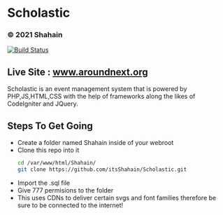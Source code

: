 # Scholastic
### &copy; 2021 Shahain 

[![Build Status](https://travis-ci.org/joemccann/dillinger.svg?branch=master)](https://github.com/itsShahain/Scholastic)

## Live Site : www.aroundnext.org

Scholastic is an event management system that is powered by PHP,JS,HTML,CSS with the help of frameworks along the likes of
CodeIgniter and JQuery.

## Steps To Get Going

- Create a folder named Shahain inside of your webroot
- Clone this repo into it
    ```sh
    cd /var/www/html/Shahain/
    git clone https://github.com/itsShahain/Scholastic.git
    ```
- Import the .sql file
- Give 777 permisions to the folder
- This uses CDNs to deliver certain svgs and font families therefore be sure to be connected to the internet!
